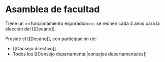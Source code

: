 # Asamblea de facultad

Tiene un ==funcionamiento esporádico==: se reúnen cada 4 años para la elección del [[Decano]].

Preside el [[Decano]], con participación de:

- [[Consejo directivo]]
- Todos los [[Consejo departamental|consejos departamentales]]
